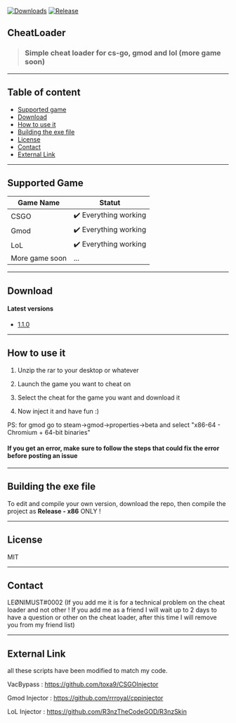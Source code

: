 [![Downloads](https://img.shields.io/github/downloads/LeonimusTTV/CheatLoader/total?color=%2303fc0f&logo=github&logoColor=%23fff&style=for-the-badge)](https://github.com/LeonimusTTV/CheatLoader/releases)
[![Release](https://img.shields.io/github/v/release/LeonimusTTV/CheatLoader?color=%2342aaf5&logo=github&logoColor=%23fff&style=for-the-badge)](https://github.com/LeonimusTTV/CheatLoader/releases)

## CheatLoader
> ### Simple cheat loader for cs-go, gmod and lol (more game soon)

---
## Table of content

- [Supported game](https://github.com/LeonimusTTV/CheatLoader#Supported-game)
- [Download](https://github.com/LeonimusTTV/CheatLoader#Download)
- [How to use it](https://github.com/LeonimusTTV/CheatLoader#How-to-use-it)
- [Building the exe file](https://github.com/LeonimusTTV/CheatLoader#Building-the-exe-file)
- [License](https://github.com/LeonimusTTV/CheatLoader#License)
- [Contact](https://github.com/LeonimusTTV/CheatLoader#Contact)
- [External Link](https://github.com/LeonimusTTV/CheatLoader#External-Link)

---

## Supported Game

| Game Name | Statut  |
| ---- | ---- |
| CSGO |   :heavy_check_mark: Everything working |
| Gmod |  :heavy_check_mark: Everything working |
| LoL | :heavy_check_mark: Everything working |
| More game soon | ... |

---

## Download

#### Latest versions

- [1.1.0](https://github.com/LeonimusTTV/CheatLoader/releases/tag/V1.1.0)

---

## How to use it

1. Unzip the rar to your desktop or whatever

2. Launch the game you want to cheat on

3. Select the cheat for the game you want and download it

4. Now inject it and have fun :) 

PS: for gmod go to steam->gmod->properties->beta and select "x86-64 - Chromium + 64-bit binaries"

#### If you get an error, make sure to follow the steps that could fix the error before posting an issue

---

## Building the exe file

To edit and compile your own version, download the repo, then compile the project as **Release - x86** ONLY !

---

## License

MIT

---

## Contact

LEØNIMUST#0002 (If you add me it is for a technical problem on the cheat loader and not other ! If you add me as a friend I will wait up to 2 days to have a question or other on the cheat loader, after this time I will remove you from my friend list)

---

## External Link
all these scripts have been modified to match my code.

VacBypass : https://github.com/toxa9/CSGOInjector

Gmod Injector : https://github.com/rrroyal/cppinjector

LoL Injector : https://github.com/R3nzTheCodeGOD/R3nzSkin

